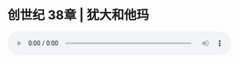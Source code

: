 # 创世纪 38章 | 犹大和他玛

<audio style="width: 100%;" preload="false" controls controlslist="nodownload"><source src="https://cdn.simai.ml/audio/mp3/2019/191215_004.mp3" type="audio/mpeg">Your browser does not support the audio element.</audio>
